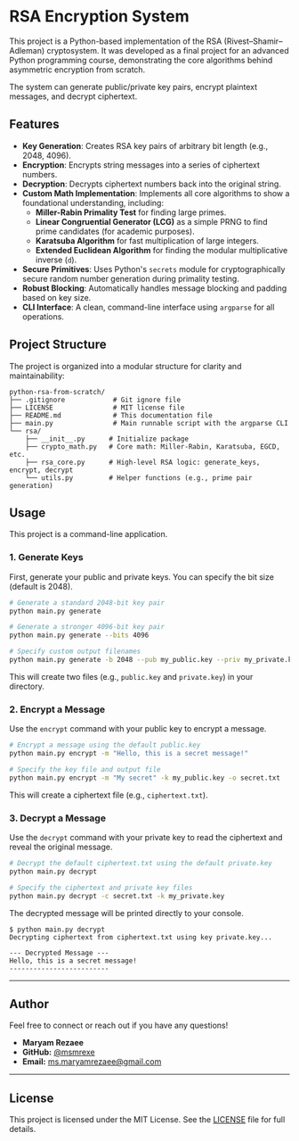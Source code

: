 # RSA Encryption System

This project is a Python-based implementation of the RSA (Rivest–Shamir–Adleman) cryptosystem. It was developed as a final project for an advanced Python programming course, demonstrating the core algorithms behind asymmetric encryption from scratch.

The system can generate public/private key pairs, encrypt plaintext messages, and decrypt ciphertext.

## Features

* **Key Generation**: Creates RSA key pairs of arbitrary bit length (e.g., 2048, 4096).
* **Encryption**: Encrypts string messages into a series of ciphertext numbers.
* **Decryption**: Decrypts ciphertext numbers back into the original string.
* **Custom Math Implementation**: Implements all core algorithms to show a foundational understanding, including:
    * **Miller-Rabin Primality Test** for finding large primes.
    * **Linear Congruential Generator (LCG)** as a simple PRNG to find prime candidates (for academic purposes).
    * **Karatsuba Algorithm** for fast multiplication of large integers.
    * **Extended Euclidean Algorithm** for finding the modular multiplicative inverse (`d`).
* **Secure Primitives**: Uses Python's `secrets` module for cryptographically secure random number generation during primality testing.
* **Robust Blocking**: Automatically handles message blocking and padding based on key size.
* **CLI Interface**: A clean, command-line interface using `argparse` for all operations.

## Project Structure

The project is organized into a modular structure for clarity and maintainability:

```
python-rsa-from-scratch/
├── .gitignore            # Git ignore file
├── LICENSE               # MIT license file
├── README.md             # This documentation file
├── main.py               # Main runnable script with the argparse CLI
└── rsa/
    ├── __init__.py      # Initialize package
    ├── crypto_math.py   # Core math: Miller-Rabin, Karatsuba, EGCD, etc.
    ├── rsa_core.py      # High-level RSA logic: generate_keys, encrypt, decrypt
    └── utils.py         # Helper functions (e.g., prime pair generation)
```

## Usage

This project is a command-line application.

### 1. Generate Keys

First, generate your public and private keys. You can specify the bit size (default is 2048).

```bash
# Generate a standard 2048-bit key pair
python main.py generate

# Generate a stronger 4096-bit key pair
python main.py generate --bits 4096

# Specify custom output filenames
python main.py generate -b 2048 --pub my_public.key --priv my_private.key
```

This will create two files (e.g., `public.key` and `private.key`) in your directory.

### 2. Encrypt a Message

Use the `encrypt` command with your public key to encrypt a message.

```bash
# Encrypt a message using the default public.key
python main.py encrypt -m "Hello, this is a secret message!"

# Specify the key file and output file
python main.py encrypt -m "My secret" -k my_public.key -o secret.txt
```

This will create a ciphertext file (e.g., `ciphertext.txt`).

### 3. Decrypt a Message

Use the `decrypt` command with your private key to read the ciphertext and reveal the original message.

```bash
# Decrypt the default ciphertext.txt using the default private.key
python main.py decrypt

# Specify the ciphertext and private key files
python main.py decrypt -c secret.txt -k my_private.key
```

The decrypted message will be printed directly to your console.

```
$ python main.py decrypt
Decrypting ciphertext from ciphertext.txt using key private.key...

--- Decrypted Message ---
Hello, this is a secret message!
-------------------------
```

---

## Author

Feel free to connect or reach out if you have any questions!

* **Maryam Rezaee**
* **GitHub:** [@msmrexe](https://github.com/msmrexe)
* **Email:** [ms.maryamrezaee@gmail.com](mailto:ms.maryamrezaee@gmail.com)

---

## License

This project is licensed under the MIT License. See the [LICENSE](LICENSE) file for full details.
